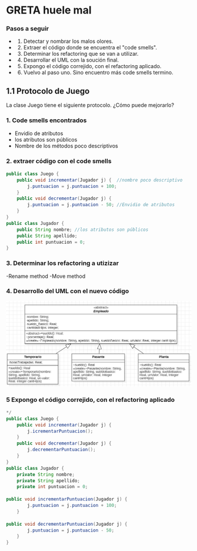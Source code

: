 # GRETA huele mal
### Pasos a seguir 
- 1) Detectar y nombrar los malos olores.
- 2) Extraer el código donde se encuentra el "code smells".
- 3) Determinar los refactoring que se van a utilizar.
- 4) Desarrollar el UML con la soución final.
- 5) Expongo el código correjido, con el refactoring aplicado.
- 6) Vuelvo al paso uno. Sino encuentro más code smells termino.

## 1.1 Protocolo de Juego
La clase Juego tiene el siguiente protocolo. ¿Cómo puede mejorarlo? 

### 1. Code smells encontrados
- Envidio de atributos
- los atributos son públicos
- Nombre de los métodos poco descriptivos

### 2. extraer código con el code smells

```java 
public class Juego {
    public void incrementar(Jugador j) {  //nombre poco descriptivo
        j.puntuacion = j.puntuacion + 100;
    }
    public void decrementar(Jugador j) { 
        j.puntuacion = j.puntuacion - 50; //Envidio de atributos 
    }
}
public class Jugador {
    public String nombre; //los atributos son públicos
    public String apellido;
    public int puntuacion = 0;
}
```
### 3. Determinar los refactoring a utizizar
-Rename method
-Move method

### 4. Desarrollo del UML con el nuevo código

![alt text](image.png)

### 5 Expongo el código correjido, con el refactoring aplicado

```java 
*/
public class Juego {
    public void incrementar(Jugador j) {
        j.icrementarPuntuacion();
    }
    public void decrementar(Jugador j) { 
        j.decrementarPuntuacion();
    }
}
public class Jugador {
    private String nombre; 
    private String apellido;
    private int puntuacion = 0;

public void incrementarPuntuacion(Jugador j) { 
        j.puntuacion = j.puntuacion + 100;
    }

public void decrementarPuntuacion(Jugador j) { 
        j.puntuacion = j.puntuacion - 50; 
    }
}
```